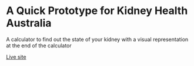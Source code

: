 # A Quick Prototype for Kidney Health Australia
  A calculator to find out the state of your kidney with a visual representation at the end of the calculator

[Live site](kidneykalc.netlify.com)
